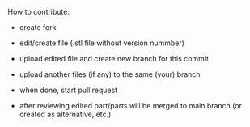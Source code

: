 How to contribute:

- create fork
- edit/create file (.stl file without version nummber)
- upload edited file and create new branch for this commit
- upload another files (if any) to the same (your) branch
- when done, start pull request

- after reviewing edited part/parts will be merged to main branch (or created as alternative, etc.)
